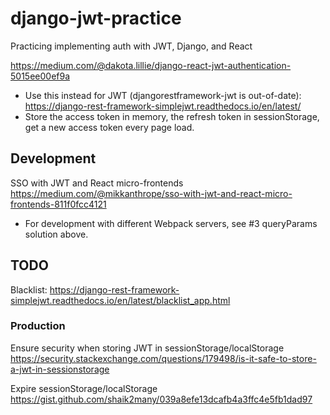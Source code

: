 # django-jwt-practice
Practicing implementing auth with JWT, Django, and React

https://medium.com/@dakota.lillie/django-react-jwt-authentication-5015ee00ef9a
* Use this instead for JWT (djangorestframework-jwt is out-of-date): https://django-rest-framework-simplejwt.readthedocs.io/en/latest/
* Store the access token in memory, the refresh token in sessionStorage, get a new access token every page load.

## Development
SSO with JWT and React micro-frontends
https://medium.com/@mikkanthrope/sso-with-jwt-and-react-micro-frontends-811f0fcc4121
* For development with different Webpack servers, see #3 queryParams solution above.

## TODO
Blacklist:
https://django-rest-framework-simplejwt.readthedocs.io/en/latest/blacklist_app.html
### Production
Ensure security when storing JWT in sessionStorage/localStorage
https://security.stackexchange.com/questions/179498/is-it-safe-to-store-a-jwt-in-sessionstorage

Expire sessionStorage/localStorage
https://gist.github.com/shaik2many/039a8efe13dcafb4a3ffc4e5fb1dad97